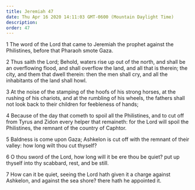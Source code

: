 ```yaml
---
title: Jeremiah 47
date: Thu Apr 16 2020 14:11:03 GMT-0600 (Mountain Daylight Time)
description: 
order: 47
---
```


<p>
  1 The word of the Lord that came to Jeremiah the prophet against the
  Philistines, before that Pharaoh smote Gaza.
</p>
<p>
  2 Thus saith the Lord; Behold, waters rise up out of the north, and shall be
  an overflowing flood, and shall overflow the land, and all that is therein;
  the city, and them that dwell therein: then the men shall cry, and all the
  inhabitants of the land shall howl.
</p>
<p>
  3 At the noise of the stamping of the hoofs of his strong horses, at the
  rushing of his chariots, and at the rumbling of his wheels, the fathers shall
  not look back to their children for feebleness of hands;
</p>
<p>
  4 Because of the day that cometh to spoil all the Philistines, and to cut off
  from Tyrus and Zidon every helper that remaineth: for the Lord will spoil the
  Philistines, the remnant of the country of Caphtor.
</p>
<p>
  5 Baldness is come upon Gaza; Ashkelon is cut off with the remnant of their
  valley: how long wilt thou cut thyself?
</p>
<p>
  6 O thou sword of the Lord, how long will it be ere thou be quiet? put up
  thyself into thy scabbard, rest, and be still.
</p>
<p>
  7 How can it be quiet, seeing the Lord hath given it a charge against
  Ashkelon, and against the sea shore? there hath he appointed it.
</p>
